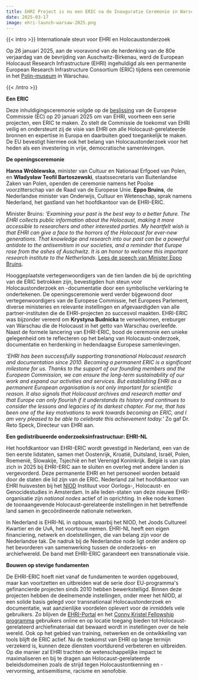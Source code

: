 ```yaml
---
title: EHRI Project is nu een ERIC na de Inauguratie Ceremonie in Warschau 
date: 2025-03-17
image: ehri-launch-warsaw-2025.png
---
```


{{< intro >}}
Internationale steun voor EHRI en Holocaustonderzoek

Op 26 januari 2025, aan de vooravond van de herdenking van de 80e verjaardag van de bevrijding van Auschwitz-Birkenau, werd de European Holocaust Research Infrastructure (EHRI) ingehuldigd als een permanente European Research Infrastructure Consortium (ERIC) tijdens een ceremonie in het [Polin-museum](https://polin.pl/pl) in Warschau. 

{{< /intro >}}

**Een ERIC** 

Deze inhuldigingsceremonie volgde op de [beslissing](https://research-and-innovation.ec.europa.eu/news/all-research-and-innovation-news/european-holocaust-research-infrastructure-becomes-30th-eu-recognised-research-consortium-major-2025-01-20_en) van de Europese Commissie (EC) op 20 januari 2025 om van EHRI, voorheen een serie projecten, een ERIC te maken. Zo stelt de Commissie de toekomst van EHRI veilig en ondersteunt zij de visie van EHRI om alle Holocaust-gerelateerde bronnen en expertise in Europa en daarbuiten goed toegankelijk te maken. De EU bevestigt hiermee ook het belang van Holocaustonderzoek voor het heden als een investering in vrije, democratische samenlevingen. 


**De openingsceremonie**

**Hanna Wróblewska**, minister van Cultuur en Nationaal Erfgoed van Polen, en **Władysław Teofil Bartoszewski**, staatssecretaris van Buitenlandse Zaken van Polen, openden de ceremonie namens het Poolse voorzitterschap van de Raad van de Europese Unie. **Eppo Bruins**, de Nederlandse minister van Onderwijs, Cultuur en Wetenschap, sprak namens Nederland, het gastland van het hoofdkantoor van de EHRI-ERIC. 

Minister Bruins: *‘Examining your past is the best way to a better future. The EHRI collects public information about the Holocaust, making it more accessible to researchers and other interested parties. My heartfelt wish is that EHRI can give a face to the horrors of the Holocaust for ever-new generations. That knowledge and research into our past can be a powerful antidote to the antisemitism in our societies, and a reminder that Europe rose from the ashes of Auschwitz. It is an honor to welcome this important research institute to the Netherlands.* [Lees de speech van  Minister Eppo Bruins](https://www.rijksoverheid.nl/documenten/toespraken/2025/01/26/toespraak-minister-eppo-bruins-bij-de-inauguratie-van-de-european-holocaust-research-infrastructure-als-europese-onderzoeksinfrastructuur). 

Hooggeplaatste vertegenwoordigers van de tien landen die bij de oprichting van de ERIC betrokken zijn, bevestigden hun steun voor Holocaustonderzoek en -documentatie door een symbolische verklaring te ondertekenen. De openingsceremonie werd verder bijgewoond door vertegenwoordigers van de Europese Commissie, het Europees Parlement, diverse ministeries en relevante instellingen en afgevaardigden van alle partner-instituten die de EHRI-projecten zo succesvol maakten. EHRI-ERIC was bijzonder vereerd om **Krystyna Budnicka** te verwelkomen, ereburger van Warschau die de Holocaust in het getto van Warschau overleefde. Naast de formele lancering van EHRI-ERIC, bood de ceremonie een unieke gelegenheid om te reflecteren op het belang van Holocaust-onderzoek, documentatie en herdenking in hedendaagse Europese samenlevingen. 

*‘EHRI has been successfully supporting transnational Holocaust research and documentation since 2010. Becoming a permanent ERIC is a significant milestone for us. Thanks to the support of our founding members and the European Commission, we can ensure the long-term sustainability of our work and expand our activities and services. But establishing EHRI as a permanent European organisation is not only important for scientific reason. It also signals that Holocaust archives and research matter and that Europe can only flourish if it understands its history and continues to consider the lessons and legacies of its darkest chapter. For me, that has been one of the key motivations to work towards becoming an ERIC, and I am very pleased to be able to celebrate this achievement today.’* Zo gaf Dr. Reto Speck, Directeur van EHRI aan. 


**Een gedistribueerde onderzoeksinfrastructuur: EHRI-NL** 

Het hoofdkantoor van EHRI-ERIC wordt gevestigd in Nederland, een van de tien eerste lidstaten, samen met Oostenrijk, Kroatië, Duitsland, Israël, Polen, Roemenië, Slowakije, Tsjechië en het Verenigd Koninkrijk. België is van plan zich in 2025 bij EHRI-ERIC aan te sluiten en overleg met andere landen is vergevorderd. Deze permanente EHRI en het personeel worden betaald door de staten die lid zijn van de ERIC. Nederland zal het hoofdkantoor van EHRI huisvesten bij het [NIOD](https://niod.nl) Instituut voor Oorlogs-, Holocaust- en Genocidestudies in Amsterdam. In alle leden-staten van deze nieuwe EHRI-organisatie zijn *national nodes* actief of in oprichting. In elke node komen de toonaangevende Holocaust-gerelateerde instellingen in het betreffende land samen in gecoördineerde nationale netwerken. 

In Nederland is EHRI-NL in opbouw, waarbij het NIOD, het Joods Cultureel Kwartier en de UvA, het voortouw nemen. EHRI-NL heeft een eigen financiering, netwerk en doelstellingen, die van belang zijn voor de Nederlandse tak. De nadruk bij de Nederlandse node ligt onder andere op het bevorderen van samenwerking tussen de onderzoeks- en archiefwereld. De band met EHRI-ERIC garandeert een transnationale visie. 


**Bouwen op stevige fundamenten** 

De EHRI-ERIC hoeft niet vanaf de fundamenten te worden opgebouwd, maar kan voortzetten en uitbreiden wat de serie door EU-programma's gefinancierde projecten sinds 2010 hebben bewerkstelligd. Binnen deze projecten hebben de deelnemende instellingen, onder meer het NIOD, al een solide basis gelegd voor transnationaal Holocaustonderzoek en documentatie, wat aanzienlijke voordelen oplevert voor de inmiddels vele gebruikers. Zo blijven de [EHRI-Portal](https://portal.ehri-project.eu/) en het [Conny Kristel Fellowship programma](https://www.ehri-project.eu/conny-kristel-fellowships/) gebruikers online en op locatie toegang bieden tot Holocaust-gerelateerd archiefmateriaal dat bewaard wordt in instellingen over de hele wereld. Ook op het gebied van training, netwerken en de ontwikkeling van tools blijft de ERIC actief. Nu de toekomst van EHRI op lange termijn verzekerd is, kunnen deze diensten voortdurend verbeteren en uitbreiden. Op die manier zal EHRI trachten de wetenschappelijke impact te maximaliseren en bij te dragen aan Holocaust-gerelateerde beleidsdomeinen zoals de strijd tegen Holocaustontkenning en -vervorming, antisemitisme, racisme en xenofobie.
